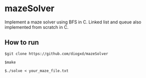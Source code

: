 # mazeSolver
Implement a maze solver using BFS in C. Linked list and queue also implemented from scratch in C.

## How to run

```
$git clone https://github.com/diogxd/mazeSolver
```

```
$make
```

```
$./solve < your_maze_file.txt
```